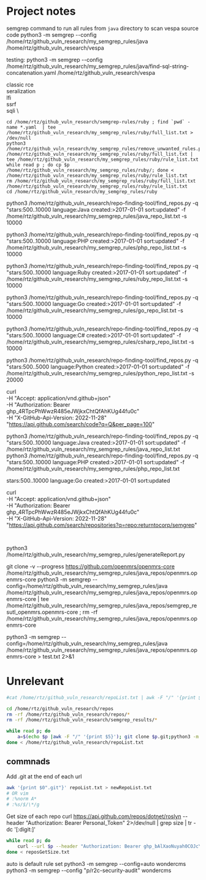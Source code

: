 # Project notes
semgrep command to run all rules from `java` directory to scan vespa source code
python3 -m semgrep --config /home/rtz/github_vuln_research/my_semgrep_rules/java /home/rtz/github_vuln_research/vespa


testing:
python3 -m semgrep --config /home/rtz/github_vuln_research/my_semgrep_rules/java/find-sql-string-concatenation.yaml /home/rtz/github_vuln_research/vespa 


classic rce \
seralization \
lfi \
ssrf \
sqli \ 


```console
cd /home/rtz/github_vuln_research/semgrep-rules/ruby ; find `pwd` -name *.yaml  | tee /home/rtz/github_vuln_research/my_semgrep_rules/ruby/full_list.txt > /dev/null
python3 /home/rtz/github_vuln_research/my_semgrep_rules/remove_unwanted_rules.py /home/rtz/github_vuln_research/my_semgrep_rules/ruby/full_list.txt | tee /home/rtz/github_vuln_research/my_semgrep_rules/ruby/rule_list.txt 
while read p ; do cp $p /home/rtz/github_vuln_research/my_semgrep_rules/ruby/; done < /home/rtz/github_vuln_research/my_semgrep_rules/ruby/rule_list.txt 
rm /home/rtz/github_vuln_research/my_semgrep_rules/ruby/full_list.txt /home/rtz/github_vuln_research/my_semgrep_rules/ruby/rule_list.txt 
cd /home/rtz/github_vuln_research/my_semgrep_rules/ruby
```

python3 /home/rtz/github_vuln_research/repo-finding-tool/find_repos.py -q "stars:500..10000 language:Java  created:>2017-01-01 sort:updated" -f /home/rtz/github_vuln_research/my_semgrep_rules/java_repo_list.txt -s 10000

python3 /home/rtz/github_vuln_research/repo-finding-tool/find_repos.py -q "stars:500..10000 language:PHP  created:>2017-01-01 sort:updated" -f /home/rtz/github_vuln_research/my_semgrep_rules/php_repo_list.txt -s 10000

python3 /home/rtz/github_vuln_research/repo-finding-tool/find_repos.py -q "stars:500..10000 language:Ruby  created:>2017-01-01 sort:updated" -f /home/rtz/github_vuln_research/my_semgrep_rules/ruby_repo_list.txt -s 10000

python3 /home/rtz/github_vuln_research/repo-finding-tool/find_repos.py -q "stars:500..10000 language:Go  created:>2017-01-01 sort:updated" -f /home/rtz/github_vuln_research/my_semgrep_rules/go_repo_list.txt -s 10000

python3 /home/rtz/github_vuln_research/repo-finding-tool/find_repos.py -q "stars:500..10000 language:C#  created:>2017-01-01 sort:updated" -f /home/rtz/github_vuln_research/my_semgrep_rules/csharp_repo_list.txt -s 10000

python3 /home/rtz/github_vuln_research/repo-finding-tool/find_repos.py -q "stars:500..5000 language:Python  created:>2017-01-01 sort:updated" -f /home/rtz/github_vuln_research/my_semgrep_rules/python_repo_list.txt -s 20000



curl \
  -H "Accept: application/vnd.github+json" \
  -H "Authorization: Bearer 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"\
  -H "X-GitHub-Api-Version: 2022-11-28" \
  "https://api.github.com/search/code?q=Q&per_page=100"

python3 /home/rtz/github_vuln_research/repo-finding-tool/find_repos.py -q "stars:500..10000 language:Java  created:>2017-01-01 sort:updated" -f /home/rtz/github_vuln_research/my_semgrep_rules/java_repo_list.txt
python3 /home/rtz/github_vuln_research/repo-finding-tool/find_repos.py -q "stars:500..10000 language:PHP  created:>2017-01-01 sort:updated" -f /home/rtz/github_vuln_research/my_semgrep_rules/php_repo_list.txt


stars:500..10000 language:Go  created:>2017-01-01 sort:updated

curl \
  -H "Accept: application/vnd.github+json" \
  -H "Authorization: Bearer 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"\
  -H "X-GitHub-Api-Version: 2022-11-28" \
  "https://api.github.com/search/repositories?q=repo:returntocorp/semgrep"



```python
 
```


python3 /home/rtz/github_vuln_research/my_semgrep_rules/generateReport.py



git clone -v --progress https://github.com/openmrs/openmrs-core /home/rtz/github_vuln_research/my_semgrep_rules/java_repos/openmrs.openmrs-core
python3 -m semgrep --config=/home/rtz/github_vuln_research/my_semgrep_rules/java /home/rtz/github_vuln_research/my_semgrep_rules/java_repos/openmrs.openmrs-core | tee /home/rtz/github_vuln_research/my_semgrep_rules/java_repos/semgrep_resutl_openmrs.openmrs-core ; rm -rf /home/rtz/github_vuln_research/my_semgrep_rules/java_repos/openmrs.openmrs-core


python3 -m semgrep --config=/home/rtz/github_vuln_research/my_semgrep_rules/java /home/rtz/github_vuln_research/my_semgrep_rules/java_repos/openmrs.openmrs-core > test.txt 2>&1





# Unrelevant

```bash
#cat /home/rtz/github_vuln_research/repoList.txt | awk -F "/" '{print $4}' > repo_names.txt

cd /home/rtz/github_vuln_research/repos
rm -rf /home/rtz/github_vuln_research/repos/*
rm -rf /home/rtz/github_vuln_research/semgrep_results/*

while read p; do 
    a=$(echo $p |awk -F "/" '{print $5}'); git clone $p.git;python3 -m semgrep --config=auto $a  | tee /home/rtz/github_vuln_research/semgrep_results/$a.txt ; python3 -m semgrep --config "p/r2c-security-audit" $a | tee -a /home/rtz/github_vuln_research/semgrep_results/$a.txt ; rm -rf $a ; sleep 90
done < /home/rtz/github_vuln_research/repoList.txt
```

## commnads
Add .git at the end of each url
```bash
awk '{print $0".git"}' repoList.txt > newRepoList.txt
# OR vim
# :%norm A*
# :%s/$/\*/g
```
Get size of each repo
curl https://api.github.com/repos/dotnet/roslyn --header "Authorization: Bearer Personal_Token" 2>/dev/null | grep size | tr -dc '[:digit:]'
```bash
while read p; do
    curl --url $p --header "Authorization: Bearer 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" 2>/dev/null | grep size | tr -dc '[:digit:]';echo; sleep 5
done < reposGetSize.txt
```

auto is default rule set
python3 -m semgrep --config=auto wondercms
python3 -m semgrep --config "p/r2c-security-audit" wondercms

